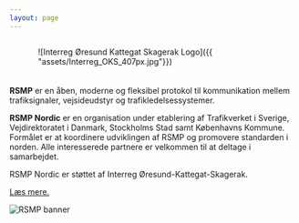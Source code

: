 ```yaml
---
layout: page
---
```


<div style="float:right; margin-left: 50px; margin-bottom: 20px;" markdown="1">

![Interreg Øresund Kattegat Skagerak Logo]({{ "assets/Interreg_OKS_407px.jpg"}})

</div>

**RSMP** er en åben, moderne og fleksibel protokol til kommunikation mellem trafiksignaler, vejsideudstyr og trafikledelsessystemer.

**RSMP Nordic** er en organisation under etablering af Trafikverket i Sverige, Vejdirektoratet i Danmark, Stockholms Stad samt Københavns Kommune. Formålet er at koordinere udviklingen af RSMP og promovere standarden i norden. Alle interesserede partnere er velkommen til at deltage i samarbejdet.

RSMP Nordic er støttet af Interreg Øresund-Kattegat-Skagerak.

[Læs mere.](/about)

![RSMP banner]({{"assets/rsmp.png"}})

